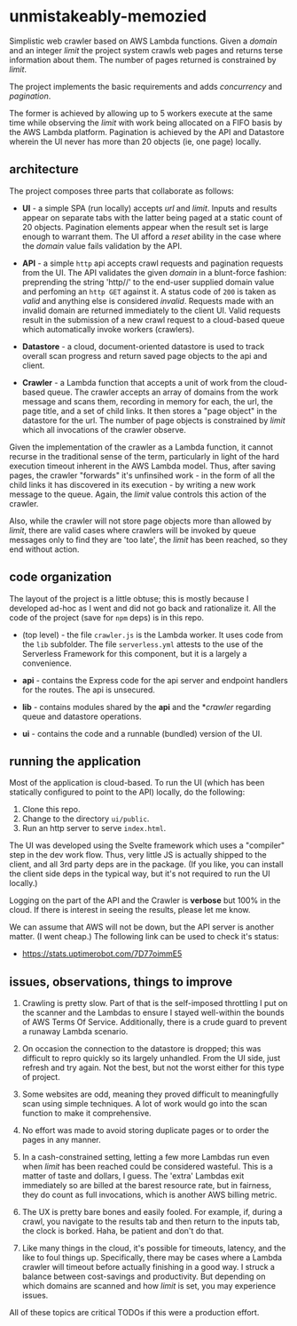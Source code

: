 # unmistakeably-memozied

Simplistic web crawler based on AWS Lambda functions.  Given a _domain_ and an integer _limit_
the project system crawls web pages and returns terse information about them. The number 
of pages returned is constrained by _limit_.

The project implements the basic requirements and adds _concurrency_ and _pagination_. 

The former is
achieved by allowing up to 5 workers execute at the same time while observing the _limit_ with work
being allocated on a FIFO basis by the AWS Lambda platform. Pagination is achieved by the API and Datastore wherein the UI never has
more than 20 objects (ie, one page) locally.


## architecture

The project composes three parts that collaborate as follows:

* **UI** - a simple SPA (run locally) accepts _url_ and _limit_. Inputs and results appear on separate
tabs with the latter being paged at a static count of 20 objects. Pagination elements appear when the 
result set is large enough to warrant them. The UI afford a _reset_ ability in the case where the _domain_
value fails validation by the API.

* **API** - a simple `http` api accepts crawl requests and pagination requests from the UI. The API
validates the given _domain_ in a blunt-force fashion: preprending the string 'http//' to the end-user supplied
domain value and perfoming an `http GET` against it. A status code of `200` is taken as _valid_ and anything else
is considered _invalid_. Requests made with an invalid domain are returned immediately to the client UI.  Valid requests 
result in the submission of a new crawl request to a cloud-based queue which automatically invoke workers (crawlers).

* **Datastore** - a cloud, document-oriented datastore is used to track overall scan progress and return saved page objects
to the api and client.

* **Crawler** - a Lambda function that accepts a unit of work from the cloud-based queue. The crawler accepts an array of domains
from the work message and scans them, recording in memory for each, the url, the page title, and a set of child links. It then
stores a "page object" in the datastore for the url. The number of page objects is constrained by _limit_ which all invocations
of the crawler observe.

Given the implementation of the crawler as a Lambda function, it cannot recurse in the traditional sense of the term, particularly
in light of the hard execution timeout inherent in the AWS Lambda model.  Thus, after saving pages, the crawler "forwards" it's 
unfinsihed work - in the form of all the child links it has discovered in its execution - by writing a new work message to the 
queue.  Again, the _limit_ value controls this action of the crawler.

Also, while the crawler will not store page objects more than allowed by _limit_, there are valid cases where crawlers will be
invoked by queue messages only to find they are 'too late', the _limit_ has been reached, so they end without action.


## code organization

The layout of the project is a little obtuse; this is mostly because I developed ad-hoc as I went and did not go back and rationalize it.
All the code of the project (save for `npm` deps) is in this repo.

* (top level) - the file `crawler.js` is the Lambda worker. It uses code from the `lib` subfolder. The file `serverless.yml` 
attests to the use of the Serverless Framework for this component, but it is a largely a convenience.

* **api** - contains the Express code for the api server and endpoint handlers for the routes. The api is unsecured.

* **lib** - contains modules shared by the **api** and the **crawler* regarding queue and datastore operations.

* **ui** - contains the code and a runnable (bundled) version of the UI.


## running the application

Most of the application is cloud-based. To run the UI (which has been statically configured to point to the API) locally, do the following:

1. Clone this repo.
2. Change to the directory `ui/public`.
3. Run an http server to serve `index.html`.

The UI was developed using the Svelte framework which uses a "compiler" step in the dev work flow. Thus, very little JS is actually shipped to the
client, and all 3rd party deps are in the package. (If you like, you can install the client side deps in the typical way, but it's not
required to run the UI locally.)

Logging on the part of the API and the Crawler is **verbose** but 100% in the cloud.  If there is interest in seeing the results, please let me know.

We can assume that AWS will not be down, but the API server is another matter. (I went cheap.) The following link can be used to check it's status:

* https://stats.uptimerobot.com/7D77oimmE5


## issues, observations, things to improve

1. Crawling is pretty slow. Part of that is the self-imposed throttling I put on the scanner and the Lambdas to ensure I stayed well-within
the bounds of AWS Terms Of Service.  Additionally, there is a crude guard to prevent a runaway Lambda scenario.

2. On occasion the connection to the datastore is dropped; this was difficult to repro quickly so its largely unhandled. From the UI side,
just refresh and try again. Not the best, but not the worst either for this type of project.

3. Some websites are odd, meaning they proved difficult to meaningfully scan using simple techniques. A lot of work would go into the
scan function to make it comprehensive.

4. No effort was made to avoid storing duplicate pages or to order the pages in any manner.

5. In a cash-constrained setting, letting a few more Lambdas run even when _limit_ has been reached could be considered wasteful. This is
a matter of taste and dollars, I guess. The 'extra' Lambdas exit immediately so are billed at the barest resource rate, but in fairness, 
they do count as full invocations, which is another AWS billing metric.

6. The UX is pretty bare bones and easily fooled. For example, if, during a crawl, you navigate to the results tab and then return to the
inputs tab, the clock is borked.  Haha, be patient and don't do that.

7. Like many things in the cloud, it's possible for timeouts, latency, and the like to foul things up. Specifically, there may be
cases where a Lambda crawler will timeout before actually finishing in a good way. I struck a balance between cost-savings and productivity.
But depending on which domains are scanned and how _limit_ is set, you may experience issues. 

All of these topics are critical TODOs if this were a production effort.